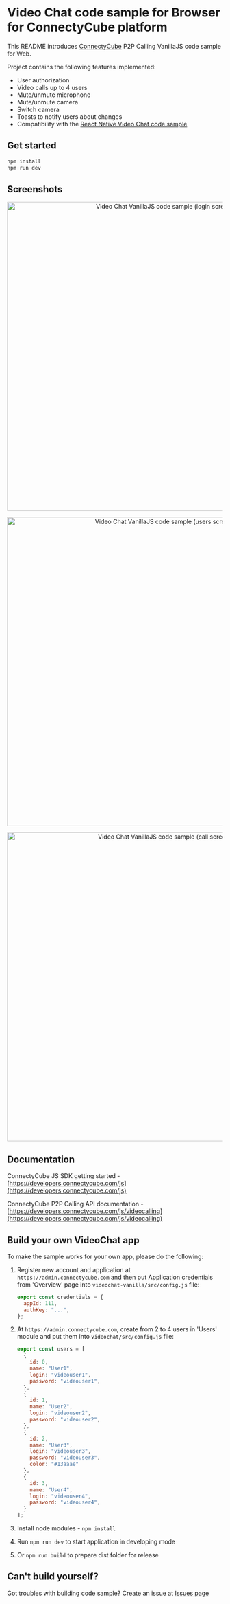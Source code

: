 # Video Chat code sample for Browser for ConnectyCube platform

This README introduces [ConnectyCube](https://connectycube.com) P2P Calling VanillaJS code sample for Web.

Project contains the following features implemented:

- User authorization
- Video calls up to 4 users
- Mute/unmute microphone
- Mute/unmute camera
- Switch camera
- Toasts to notify users about changes
- Compatibility with the [React Native Video Chat code sample](https://github.com/ConnectyCube/connectycube-reactnative-samples/tree/master/RNVideoChat)

## Get started

``` bash
npm install
npm run dev
```

## Screenshots

<p align="center">
<img src="https://developers.connectycube.com/images/code_samples/javascript/js-videochat-vanilla-login-screen.png" width="720" alt="Video Chat VanillaJS code sample (login screen)">
</p>

<p align="center">
<img src="https://developers.connectycube.com/images/code_samples/javascript/js-videochat-vanilla-select-users-screen.png" width="720" alt="Video Chat VanillaJS code sample (users screen)">
</p>

<p align="center">
<img src="https://developers.connectycube.com/images/code_samples/javascript/js-videochat-vanilla-video-call-screen.png" width="720" alt="Video Chat VanillaJS code sample (call screen)">
</p>

## Documentation

ConnectyCube JS SDK getting started - [https://developers.connectycube.com/js](https://developers.connectycube.com/js)

ConnectyCube P2P Calling API documentation - [https://developers.connectycube.com/js/videocalling](https://developers.connectycube.com/js/videocalling)

## Build your own VideoChat app

To make the sample works for your own app, please do the following:

1. Register new account and application at `https://admin.connectycube.com` and then put Application credentials from 'Overview' page into `videochat-vanilla/src/config.js` file:

    ```javascript
    export const credentials = {
      appId: 111,
      authKey: "...",
    };
    ```

2. At `https://admin.connectycube.com`, create from 2 to 4 users in 'Users' module and put them into `videochat/src/config.js` file:

    ```javascript
    export const users = [
      {
        id: 0,
        name: "User1",
        login: "videouser1",
        password: "videouser1",
      },
      {
        id: 1,
        name: "User2",
        login: "videouser2",
        password: "videouser2",
      },
      {
        id: 2,
        name: "User3",
        login: "videouser3",
        password: "videouser3",
        color: "#13aaae"
      },
      {
        id: 3,
        name: "User4",
        login: "videouser4",
        password: "videouser4",
      }
    ];
    ```

3. Install node modules - `npm install`
4. Run `npm run dev` to start application in developing mode
5. Or `npm run build` to prepare dist folder for release

## Can't build yourself?

Got troubles with building code sample? Create an issue at [Issues page](https://github.com/ConnectyCube/connectycube-web-samples/issues)
